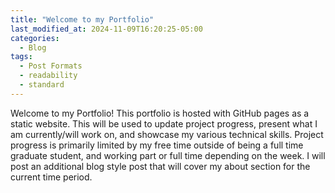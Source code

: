 ```yaml
---
title: "Welcome to my Portfolio"
last_modified_at: 2024-11-09T16:20:25-05:00
categories:
  - Blog
tags:
  - Post Formats
  - readability
  - standard
---
```


Welcome to my Portfolio! This portfolio is hosted with GitHub pages as a static website. This will be used to update project progress, present what I am currently/will work on, and showcase my various technical skills. Project progress is primarily limited by my free time outside of being a full time graduate student, and working part or full time depending on the week. I will post an additional blog style post that will cover my about section for the current time period. 